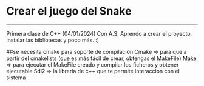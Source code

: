 # Crear el juego del Snake
---
Primera clase de C++ (04/01/2024)
Con A.S.
 Aprendo a crear el proyecto, instalar las bibliotecas y poco más. :)

##se necesita cmake para soporte de compilación
Cmake => para que a partir del cmakelists (que es más fácil de crear, obtengas el MakeFile)
Make => para ejecutar el MakeFile creado y compilar los ficheros y obtener ejecutable
Sdl2 => la librería de c++ que te permite interaccion con el sistema
